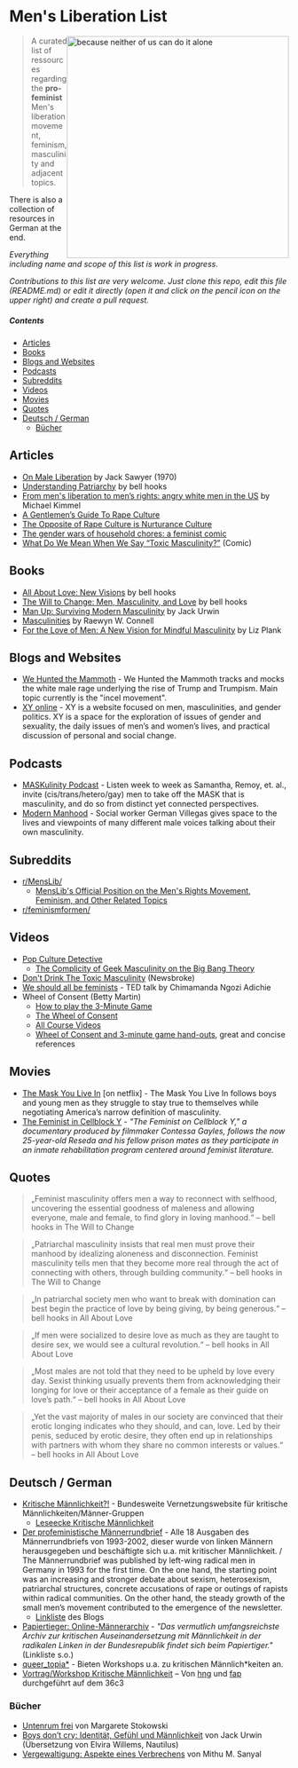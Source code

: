 # Men's Liberation List

<img src="https://i.imgur.com/ccShytv.png" width="400" alt="because neither of us can do it alone" style="float:right;"/>

> A curated list of ressources regarding the **pro-feminist** Men's liberation movement, feminism, masculinity and adjacent topics.

There is also a collection of resources in German at the end.

*Everything including name and scope of this list is work in progress.*

*Contributions to this list are very welcome. Just clone this repo, edit this file (README.md) or edit it directly (open it and click on the pencil icon on the upper right) and create a pull request.*


##### Contents

* [Articles](#articles)
* [Books](#books)
* [Blogs and Websites](#blogs-and-websites)
* [Podcasts](#podcasts)
* [Subreddits](#subreddits)
* [Videos](#videos)
* [Movies](#movies)
* [Quotes](#quotes)
* [Deutsch / German](#deutsch--german)
	* [Bücher](#bücher) 

## Articles

* [On Male Liberation](https://www.academia.edu/33743560/On_Male_Liberation) by Jack Sawyer (1970)
* [Understanding Patriarchy](https://imaginenoborders.org/pdf/zines/UnderstandingPatriarchy.pdf) by bell hooks
* [From men's liberation to men’s rights: angry white men in the US](https://www.opendemocracy.net/5050/michael-kimmel/from-men%27s-liberation-to-men’s-rights-angry-white-men-in-us) by Michael Kimmel
* [A Gentlemen’s Guide To Rape Culture](https://medium.com/human-parts/a-gentlemens-guide-to-rape-culture-7fc86c50dc4c)
* [The Opposite of Rape Culture is Nurturance Culture](https://norasamaran.com/2016/02/11/the-opposite-of-rape-culture-is-nurturance-culture-2/)
* [The gender wars of household chores: a feminist comic](https://www.theguardian.com/world/2017/may/26/gender-wars-household-chores-comic)
* [What Do We Mean When We Say “Toxic Masculinity?”](https://thenib.com/toxic-masculinity) (Comic)

## Books

* [All About Love: New Visions](https://www.goodreads.com/book/show/17607.All_About_Love) by bell hooks
* [The Will to Change: Men, Masculinity, and Love](https://www.goodreads.com/book/show/17601.The_Will_to_Change) by bell hooks
* [Man Up: Surviving Modern Masculinity](https://www.goodreads.com/book/show/29611402-man-up) by Jack Urwin
* [Masculinities](https://www.goodreads.com/book/show/228510.Masculinities?ac=1&from_search=true) by Raewyn W. Connell
* [For the Love of Men: A New Vision for Mindful Masculinity](https://www.goodreads.com/book/show/43263540-for-the-love-of-men) by Liz Plank

## Blogs and Websites
* [We Hunted the Mammoth](http://www.wehuntedthemammoth.com) - We Hunted the Mammoth tracks and mocks the white male rage underlying the rise of Trump and Trumpism. Main topic currently is the "incel movement".
* [XY online](http://xyonline.net) - XY is a website focused on men, masculinities, and gender politics. XY is a space for the exploration of issues of gender and sexuality, the daily issues of men’s and women’s lives, and practical discussion of personal and social change.

## Podcasts
* [MASKulinity Podcast](http://maskulinitypodcast.libsyn.com) - Listen week to week as Samantha, Remoy, et. al., invite (cis/trans/hetero/gay) men to take off the MASK that is masculinity, and do so from distinct yet connected perspectives.
* [Modern Manhood](https://modernmanhood.org) - Social worker German Villegas gives space to the lives and viewpoints of many different male voices talking about their own masculinity.

## Subreddits
* [r/MensLib/](https://www.reddit.com/r/MensLib/)
	* [MensLib's Official Position on the Men's Rights Movement, Feminism, and Other Related Topics](https://www.reddit.com/r/MensLib/comments/93oyty/menslibs_official_position_on_the_mens_rights/)
* [r/feminismformen/](https://www.reddit.com/r/feminismformen/)

## Videos

* [Pop Culture Detective](https://www.youtube.com/user/rebelliouspixels/featured)
  * [The Complicity of Geek Masculinity on the Big Bang Theory](https://www.youtube.com/watch?v=7L7NRONADJ4&t=8s)
* [Don't Drink The Toxic Masculinity](https://www.youtube.com/watch?v=dv4nhgPV0Hc) (Newsbroke)
* [We should all be feminists](https://www.youtube.com/watch?v=hg3umXU_qWc) - TED talk by Chimamanda Ngozi Adichie
* Wheel of Consent (Betty Martin)
  * [How to play the 3-Minute Game](https://www.youtube.com/watch?v=_KCzpNBNbVM)
  * [The Wheel of Consent](https://www.youtube.com/watch?v=auokDp_EA80)
  * [All Course Videos](https://bettymartin.org/videos/)
  * [Wheel of Consent and 3-minute game hand-outs](https://bettymartin.org/download-wheel/), great and concise references

## Movies

* [The Mask You Live In](http://therepresentationproject.org/film/the-mask-you-live-in/) [on netflix] - The Mask You Live In follows boys and young men as they struggle to stay true to themselves while negotiating America’s narrow definition of masculinity.
* [The Feminist in Cellblock Y](https://youtu.be/JYxTzsabkH8) - *"The Feminist on Cellblock Y," a documentary produced by filmmaker Contessa Gayles, follows the now 25-year-old Reseda and his fellow prison mates as they participate in an inmate rehabilitation program centered around feminist literature.*

## Quotes
> „Feminist masculinity offers men a way to reconnect with selfhood, uncovering the essential goodness of maleness and allowing everyone, male and female, to find glory in loving manhood.“ – bell hooks in The Will to Change

> „Patriarchal masculinity insists that real men must prove their manhood by idealizing aloneness and disconnection. Feminist masculinity tells men that they become more real through the act of connecting with others, through building community.“ – bell hooks in The Will to Change

> „In patriarchal society men who want to break with domination can best begin the practice of love by being giving, by being generous.“ – bell hooks in All About Love
 
> „If men were socialized to desire love as much as they are taught to desire sex, we would see a cultural revolution.“ – bell hooks in All About Love
 
> „Most males are not told that they need to be upheld by love every day. Sexist thinking usually prevents them from acknowledging their longing for love or their acceptance of a female as their guide on love’s path.“ – bell hooks in All About Love
 
> „Yet the vast majority of males in our society are convinced that their erotic longing indicates who they should, and can, love. Led by their penis, seduced by erotic desire, they often end up in relationships with partners with whom they share no common interests or values.“ – bell hooks in All About Love

## Deutsch / German
* [Kritische Männlichkeit?!](http://maennerrundbrief.blogsport.de/linkliste/) - Bundesweite Vernetzungswebsite für kritische Männlichkeiten/Männer-Gruppen
	* [Leseecke Kritische Männlichkeit](https://kritmaen.noblogs.org/leseecke/)
* [Der profeministische Männerrundbrief](http://maennerrundbrief.blogsport.de) - Alle 18 Ausgaben des Männerrundbriefs von 1993-2002, dieser wurde von linken Männern herausgegeben und beschäftigte sich u.a. mit kritischer Männlichkeit. / The Männerrundbrief was published by left-wing radical men in Germany in 1993 for the first time. On the one hand, the starting point was an increasing and stronger debate about sexism, heterosexism, patriarchal structures, concrete accusations of rape or outings of rapists within radical communities. On the other hand, the steady growth of the small men’s movement contributed to the emergence of the newsletter. 
	* [Linkliste](http://maennerrundbrief.blogsport.de/linkliste/) des Blogs
* [Papiertieger: Online-Männerarchiv](http://www.archivtiger.de/maennerarchiv.html) - *"Das vermutlich umfangsreichste Archiv zur kritischen Auseinandersetzung mit Männlichkeit in der radikalen Linken in der Bundesrepublik findet sich beim Papiertiger."* (Linkliste s.o.)
* [queer_topia\*](http://queertopia.blogsport.de) - Bieten Workshops u.a. zu kritischen Männlich\*keiten an.
* [Vortrag/Workshop Kritische Männlichkeit](https://github.com/hng/talk-kritische-maennlichkeit) – Von [hng](https://github.com/hng) und [fap](https://github.com/fapdash) durchgeführt auf dem 36c3

### Bücher
* [Untenrum frei](https://www.goodreads.com/book/show/30258435-untenrum-frei) von Margarete Stokowski
* [Boys don’t cry: Identität, Gefühl und Männlichkeit](https://www.goodreads.com/book/show/34375349-boys-don-t-cry) von Jack Urwin (Übersetzung von Elvira Willems, Nautilus)
* [Vergewaltigung: Aspekte eines Verbrechens](https://www.goodreads.com/book/show/31626648-vergewaltigung?ac=1&from_search=true) von Mithu M. Sanyal
